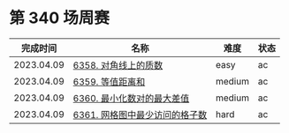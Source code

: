 # 第 340 场周赛

**完成时间**|**名称**|**难度**|**状态**
------------|--------|--------|--------
2023.04.09|[6358. 对角线上的质数](./6358.%20对角线上的质数)|easy|ac
2023.04.09|[6359. 等值距离和](./6359.%20等值距离和)|medium|ac
2023.04.09|[6360. 最小化数对的最大差值](./6360.%20最小化数对的最大差值)|medium|ac
2023.04.09|[6361. 网格图中最少访问的格子数](./6361.%20网格图中最少访问的格子数)|hard|ac
